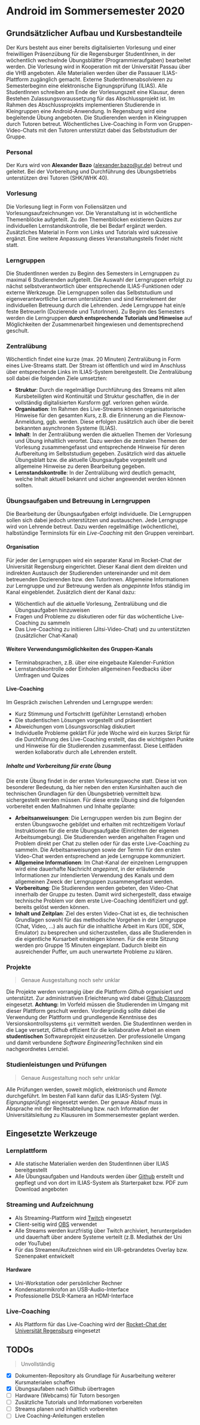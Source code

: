 # Android im Sommersemester 2020
## Grundsätzlicher Aufbau und Kursbestandteile
Der Kurs besteht aus einer bereits digitalisierten Vorlesung und einer freiwilligen Präsenzübung für die Regensburger StudentInnen, in der wöchentlich wechselnde Übungsblätter (Programmieraufgaben) bearbeitet werden. Die Vorlesung wird in Kooperation mit der Universität Passau über die VHB angeboten. Alle Materialien werden über die Passauer ILIAS-Plattform zugänglich gemacht. Externe StudentInnenabsolvieren zu Semesterbeginn eine elektronische Eignungsprüfung (ILIAS). Alle StudentInnen schreiben am Ende der Vorlesungszeit eine Klausur, deren Bestehen Zulassungsvoraussetzung für das Abschlussprojekt ist. Im Rahmen des Abschlussprojekts implementieren Studierende in Kleingruppen eine Android-Anwendung. 
In Regensburg wird eine begleitende Übung angeboten. Die Studierenden werden in Kleingruppen durch Tutoren betreut. Wöchentliches Live-Coaching in Form von Gruppen-Video-Chats mit den Tutoren unterstützt dabei das Selbststudium der Gruppe. 
### Personal
Der Kurs wird von **Alexander Bazo** (alexander.bazo@ur.de) betreut und geleitet. Bei der Vorbereitung und Durchführung des Übungsbetriebs unterstützen drei Tutoren (SHK/WHK 40).
### Vorlesung
Die Vorlesung liegt in Form von Foliensätzen und Vorlesungsaufzeichnungen vor. Die Veranstaltung ist in wöchentliche Themenblöcke aufgeteilt. Zu den Themenblöcken existieren Quizes zur individuellen Lernstandskontrolle, die bei Bedarf ergänzt werden. Zusätzliches Material in Form von Links und Tutorials wird sukzessive ergänzt. Eine weitere Anpassung dieses Veranstaltungsteils findet nicht statt.
### Lerngruppen
Die StudentInnen werden zu Beginn des Semesters in Lerngruppen zu maximal 6 Studierenden aufgeteilt. Die Auswahl der Lerngruppen erfolgt zu nächst selbstverantwortlich über entsprechende ILIAS-Funktionen oder externe Werkzeuge. Die Lerngruppen sollen das Selbststudium und eigenverantwortliche Lernen unterstützten und sind Kernelement der individuellen Betreuung durch die Lehrenden. Jede Lerngruppe hat ein/e feste BetreuerIn (Dozierende und TutorInnen). Zu Beginn des Semesters werden die Lerngruppen **durch entsprechende Tutorials und Hinweise** auf Möglichkeiten der Zusammenarbeit hingewiesen und dementsprechend geschult.
### Zentralübung
Wöchentlich findet eine kurze (max. 20 Minuten) Zentralübung in Form eines Live-Streams statt. Der Stream ist öffentlich und wird im Anschluss über entsprechende Links im ILIAS-System bereitgestellt. Die Zentralübung soll dabei die folgenden Ziele umsetzten:
* **Struktur**: Durch die regelmäßige Durchführung des Streams mit allen Kursbeteiligten wird Kontinuität und Struktur geschaffen, die in der vollständig digitalisierten Kursform ggf. verloren gehen würde.
* **Organisation**: Im Rahmen des Live-Streams können organisatorische Hinweise für den gesamten Kurs, z.B. die Erinnerung an die Flexnow-Anmeldung, ggb. werden. Diese erfolgen zusätzlich auch über die bereit bekannten asynchronen Systeme (ILIAS).
* **Inhalt**: In der Zentralübung werden die aktuellen Themen der Vorlesung und Übung inhaltlich verortet. Dazu werden die zentralen Themen der Vorlesung zusammengefasst und entsprechende Hinweise für deren Aufbereitung im Selbststudium gegeben. Zusätzlich wird das aktuelle Übungsblatt bzw. die aktuelle Übungsaufgabe vorgestellt und allgemeine Hinweise zu deren Bearbeitung gegeben. 
* **Lernstandskontrolle**: In der Zentralübung wird deutlich gemacht, welche Inhalt aktuell bekannt und sicher angewendet werden können sollten.
### Übungsaufgaben und Betreuung in Lerngruppen
Die Bearbeitung der Übungsaufgaben erfolgt individuelle. Die Lerngruppen sollen sich dabei jedoch unterstützen und austauschen. Jede Lerngruppe wird von Lehrende betreut. Dazu werden regelmäßige (wöchentliche), halbstündige Terminslots für ein *Live-Coaching* mit den Gruppen vereinbart. 
#### Organisation
Für jeder der Lerngruppen wird ein separater Kanal im Rocket-Chat der Universität Regensburg eingerichtet. Dieser Kanal dient dem direkten und indirekten Austausch der Studierenden untereinander und mit dem betreuenden Dozierenden bzw. den TutorInnen. Allgemeine Informationen zur Lerngruppe und zur Betreuung werden als *angepinnte* Infos ständig im Kanal eingeblendet. Zusätzlich dient der Kanal dazu:
* Wöchentlich auf die aktuelle Vorlesung, Zentralübung und die Übungsaufgaben hinzuweisen
* Fragen und Probleme zu diskutieren oder für das wöchentliche Live-Coaching zu sammeln
* Das Live-Coaching zu initiieren (Jitsi-Video-Chat) und zu unterstützten (zusätzlicher Chat-Kanal)
#### Weitere Verwendungsmöglichkeiten des Gruppen-Kanals
- Terminabsprachen, z.B. über eine eingebaute Kalender-Funktion
- Lernstandskontrolle oder Einholen allgemeinen Feedbacks über Umfragen und Quizes
#### Live-Coaching 
Im Gespräch zwischen Lehrenden und Lerngruppe werden:
* Kurz Stimmung und Fortschritt (gefühlter Lernstand) erhoben
* Die studentischen Lösungen vorgestellt und präsentiert
* Abweichungen vom Lösungsvorschlag diskutiert
* Individuelle Probleme geklärt
Für jede Woche wird ein kurzes Skript für die Durchführung des Live-Coaching erstellt, das die wichtigsten Punkte und Hinweise für die Studierenden zusammenfasst. Diese Leitfäden werden kollaborativ durch alle Lehrenden erstellt.
##### Inhalte und Vorbereitung für erste Übung
Die erste Übung findet in der ersten Vorlesungswoche statt. Diese ist von besonderer Bedeutung, da hier neben den ersten Kursinhalten auch die technischen Grundlagen für den Übungsbetrieb vermittelt bzw. sichergestellt werden müssen. Für diese erste Übung sind die folgenden vorbereitet enden Maßnahmen und Inhalte geplante:
- **Arbeitsanweisungen**: Die Lerngruppen werden bis zum Beginn der ersten Übungswoche gebildet und erhalten mit rechtzeitigem Vorlauf Instruktionen für die erste Übungsaufgabe (Einrichten der eigenen Arbeitsumgebung). Die Studierenden werden angehalten Fragen und Problem direkt per Chat zu stellen oder für das erste Live-Coaching zu sammeln. Die Arbeitsanweisungen sowie der Termin für den ersten Video-Chat werden entsprechend an jede Lerngruppe kommuniziert.
- **Allgemeine Informationen**: Im Chat-Kanal der einzelnen Lerngruppen wird eine dauerhafte Nachricht *angepinnt*, in der erläuternde Informationen zur intendierten Verwendung des Kanals und dem allgemeinen Zweck der Lerngruppen zusammengefasst werden.
- **Vorbereitung**: Die Studierenden werden gebeten, den Video-Chat innerhalb der Gruppe zu testen. Damit wird sichergestellt, dass etwaige technische Problem vor dem erste Live-Coaching identifiziert und ggf. bereits gelöst werden können.
- **Inhalt und Zeitplan**: Ziel des ersten Video-Chat ist es, die technischen Grundlagen sowohl für das methodische Vorgehen in der Lerngruppe (Chat, Video, ...) als auch für die inhaltliche Arbeit im Kurs (IDE, SDK, Emulator) zu besprechen und sicherzustellen, dass alle Studierenden in die eigentliche Kursarbeit einsteigen können. Für die erste Sitzung werden pro Gruppe 15 Minuten eingeplant. Dadurch bleibt ein ausreichender Puffer, um auch unerwartete Probleme zu klären.

### Projekte
> Genaue Ausgestaltung noch sehr unklar

Die Projekte werden vorrangig über die Plattform *Github* organisiert und unterstützt. Zur administrativen Erleichterung wird dabei [Github Classroom](https://classroom.github.com/) eingesetzt. **Achtung:** Im Vorfeld müssen die Studierenden im Umgang mit dieser Plattform geschult werden. Vordergründig sollte dabei die Verwendung der Plattform und grundlegende Kenntnisse des Versionskontrollsystems `git` vermittelt werden. Die StudentInnen werden in die Lage versetzt, *Github* effizient für die kollaborative Arbeit an einem **studentischen** Softwareprojekt einzusetzen. Der professionelle Umgang und damit verbundene *Software Engineering*Techniken sind ein nachgeordnetes Lernziel.
### Studienleistungen und Prüfungen
> Genaue Ausgestaltung noch sehr unklar

Alle Prüfungen werden, soweit möglich, elektronisch und *Remote* durchgeführt. Im besten Fall kann dafür das ILIAS-System (Vgl. *Eignungsprüfung*) eingesetzt werden. Der genaue Ablauf muss in Absprache mit der Rechtsabteilung bzw. nach Information der Universitätsleitung zu Klausuren im Sommersemester geplant werden.
## Eingesetzte Werkzeuge
### Lernplattform
- Alle statische Materialien werden den StudentInnen über ILIAS bereitgestellt
- Alle Übungsaufgaben und Handouts werden über [Github](https://github.com/Android-Regensburg) erstellt und gepflegt und von dort im ILIAS-System als Starterpaket bzw. PDF zum Download angeboten
### Streaming und Aufzeichnung
- Als Streaming-Plattform wird [Twitch](twitch.tv) eingesetzt
- Client-seitig wird [OBS](https://obsproject.com/de) verwendet
- Alle Streams werden kurzfristig über Twitch archiviert, heruntergeladen und dauerhaft über andere Systeme verteilt (z.B. Mediathek der Uni oder YouTube)
- Für das Streamen/Aufzeichnen wird ein UR-gebrandetes Overlay bzw. Szenenpaket entwickelt
#### Hardware
- Uni-Workstation oder persönlicher Rechner
- Kondensatormikrofon an USB-Audio-Interface
- Professionelle DSLR-Kamera  an HDMI-Interface 
### Live-Coaching
- Als Plattform für das Live-Coaching wird der [Rocket-Chat der Universität Regensburg](https://chat.ur.de) eingesetzt
## TODOs
> Unvollständig

* [x] Dokumenten-Repository als Grundlage für Ausarbeitung weiterer Kursmaterialen schaffen
* [x] Übungsaufaben nach Github übertragen
* [ ] Hardware (Webcams) für Tutorn besorgen
* [ ] Zusätzliche Tutorials und Informationen vorbereiten
* [ ] Streams planen und inhaltlich vorbereiten 
* [ ] Live Coaching-Anleitungen erstellen

<!--stackedit_data:
eyJoaXN0b3J5IjpbLTMwMjQ1NzEyOSw4MzM2Nzc1MDQsMTM5Nz
I1NzEwOSwxMTA3Mzg0ODQ5LDIwMzUzNDMxMzAsMTEwMjMxNjU3
MCwxMjY5MjE3MTg4LDE4OTMzMzU3MjIsNjQ4MTU4MzQ2LDI1MD
M1NDkwNSwtMTk2NDQ1NTI0OSwxMDc0OTIxMzQ3LC01MzQzNDQ3
MzEsNjUwMzYzOTgwLDI3ODU5NDEzMCw3NzIyODk0ODVdfQ==
-->